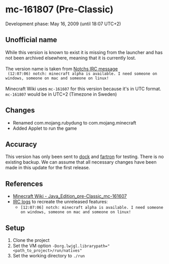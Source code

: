 # mc-161807 (Pre-Classic)
Development phase: May 16, 2009 (until 18:07 UTC+2)

## Unofficial name
While this version is known to exist it is missing from the launcher and has not been archived elsewhere, meaning that it is currently lost.<br>
<br>
The version name is taken from [Notchs IRC message](https://archive.org/download/Minecraft_IRC_Logs_2009/history/files/May-15-to-June-03-2009/2009-05-16.075419-0400EDT.txt.~1~) <br>
`` (12:07:06) notch: minecraft alpha is available. I need someone on windows, someone on mac and someone on linux!``
<br>
<br>
Minecraft Wiki uses ``mc-161607`` for this version because it's in UTC format.
``mc-161807`` would be in UTC+2 (Timezone in Sweden)

## Changes
- Renamed com.mojang.rubydung to com.mojang.minecraft
- Added Applet to run the game

## Accuracy
This version has only been sent to [dock](https://minecraft.gamepedia.com/Hayden_Scott-Baron) and [fartron](https://forums.tigsource.com/index.php?action=profile;u=61) for testing.
There is no existing backup.
We can assume that all necessary changes have been made in this update for the first release.

## References
- [Minecraft Wiki - Java_Edition_pre-Classic_mc-161607](https://minecraft.gamepedia.com/Java_Edition_pre-Classic_mc-161607)
- [IRC logs](https://archive.org/download/Minecraft_IRC_Logs_2009/history/files/May-15-to-June-03-2009/2009-05-16.075419-0400EDT.txt.~1~)  to recreate the unreleased features:
    - ``[12:07:06] notch: minecraft alpha is available. I need someone on windows, someone on mac and someone on linux!``

## Setup
1. Clone the project
2. Set the VM option ``-Dorg.lwjgl.librarypath="<path_to_project>/run/natives"``
3. Set the working directory to ``./run``